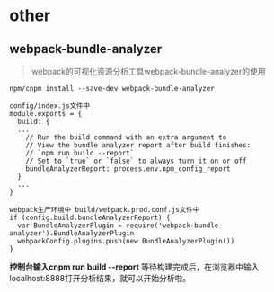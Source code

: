 # other

## webpack-bundle-analyzer ##
> webpack的可视化资源分析工具webpack-bundle-analyzer的使用

```
npm/cnpm install --save-dev webpack-bundle-analyzer
```
```
config/index.js文件中
module.exports = {
  build: {
  ...
    // Run the build command with an extra argument to
    // View the bundle analyzer report after build finishes:
    // `npm run build --report`
    // Set to `true` or `false` to always turn it on or off
    bundleAnalyzerReport: process.env.npm_config_report
  }
  ...
}
```

```
webpack生产环境中 build/webpack.prod.conf.js文件中
if (config.build.bundleAnalyzerReport) {
  var BundleAnalyzerPlugin = require('webpack-bundle-analyzer').BundleAnalyzerPlugin
  webpackConfig.plugins.push(new BundleAnalyzerPlugin())
}

```
**控制台输入cnpm run build --report**
等待构建完成后，在浏览器中输入localhost:8888打开分析结果，就可以开始分析啦。